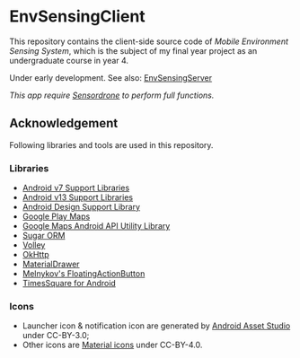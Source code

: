 # EnvSensingClient
This repository contains the client-side source code of *Mobile Environment Sensing System*,
which is the subject of my final year project as an undergraduate course in year 4.

Under early development.
See also: [EnvSensingServer](https://github.com/sorz/EnvSensingServer)

*This app require [Sensordrone](http://sensordrone.com/products/sensordrone-bluetooth-environmental-sensors.php)
to perform full functions.*

## Acknowledgement

Following libraries and tools are used in this repository.

### Libraries
* [Android v7 Support Libraries](https://developer.android.com/tools/support-library/features.html#v7)
* [Android v13 Support Libraries](https://developer.android.com/tools/support-library/features.html#v13)
* [Android Design Support Library](http://android-developers.blogspot.com/2015/05/android-design-support-library.html)
* [Google Play Maps](https://developers.google.com/maps/documentation/android-api/intro)
* [Google Maps Android API Utility Library](https://developers.google.com/maps/documentation/android-api/utility/)
* [Sugar ORM](http://satyan.github.io/sugar/)
* [Volley](http://developer.android.com/training/volley/index.html)
* [OkHttp](http://square.github.io/okhttp/)
* [MaterialDrawer](https://github.com/mikepenz/MaterialDrawer)
* [Melnykov's FloatingActionButton](https://github.com/makovkastar/FloatingActionButton)
* [TimesSquare for Android](https://github.com/square/android-times-square)

### Icons

* Launcher icon & notification icon are generated by
[Android Asset Studio](https://romannurik.github.io/AndroidAssetStudio/)
under CC-BY-3.0;
* Other icons are [Material icons](https://www.google.com/design/icons/)
under CC-BY-4.0.
